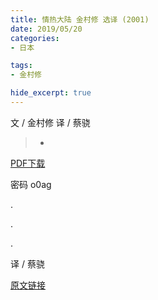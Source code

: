 ```yaml
---
title: 情热大陆 金村修 选译 (2001)
date: 2019/05/20
categories:
- 日本

tags:
- 金村修

hide_excerpt: true
---
```


文 / 金村修
译 / 蔡骁

> -



<!--more-->

[PDF下载](http://pan.baidu.com/s/1gf1Vq4z)

密码
o0ag

.

.

.

译 / 蔡骁

[原文链接](http://v.youku.com/v_show/id_XMzU1NDM0MTY0.html?from=y1.2-1-84.3.1-2.1-1-1-0)